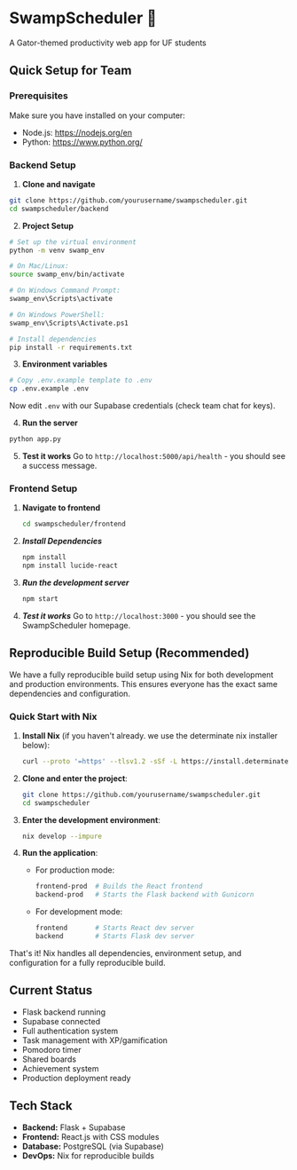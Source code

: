 # SwampScheduler 🐊

A Gator-themed productivity web app for UF students

## Quick Setup for Team

### Prerequisites

Make sure you have installed on your computer:

- Node.js: https://nodejs.org/en
- Python: https://www.python.org/

### Backend Setup

1. **Clone and navigate**

```sh
git clone https://github.com/yourusername/swampscheduler.git
cd swampscheduler/backend
```

2. **Project Setup**

```sh
# Set up the virtual environment
python -m venv swamp_env

# On Mac/Linux:
source swamp_env/bin/activate

# On Windows Command Prompt:
swamp_env\Scripts\activate

# On Windows PowerShell:
swamp_env\Scripts\Activate.ps1

# Install dependencies
pip install -r requirements.txt
```

3. **Environment variables**

```sh
# Copy .env.example template to .env
cp .env.example .env
```

Now edit `.env` with our Supabase credentials (check team chat for keys).

4. **Run the server**

```sh
python app.py
```

5. **Test it works**
   Go to `http://localhost:5000/api/health` - you should see a success message.

### Frontend Setup

1. **Navigate to frontend**
   ```sh
   cd swampscheduler/frontend
   ```
2. **_Install Dependencies_**
   ```sh
   npm install
   npm install lucide-react
   ```
3. **_Run the development server_**
   ```sh
   npm start
   ```
4. **_Test it works_**
   Go to `http://localhost:3000` - you should see the SwampScheduler homepage.

## Reproducible Build Setup (Recommended)

We have a fully reproducible build setup using Nix for both development and production environments. This ensures everyone has the exact same dependencies and configuration.

### Quick Start with Nix

1. **Install Nix** (if you haven't already. we use the determinate nix installer below):
   ```sh
   curl --proto '=https' --tlsv1.2 -sSf -L https://install.determinate.systems/nix | sh -s -- install
   ```

2. **Clone and enter the project**:
   ```sh
   git clone https://github.com/yourusername/swampscheduler.git
   cd swampscheduler
   ```

3. **Enter the development environment**:
   ```sh
   nix develop --impure
   ```

4. **Run the application**:
   - For production mode:
     ```sh
     frontend-prod  # Builds the React frontend
     backend-prod   # Starts the Flask backend with Gunicorn
     ```
   - For development mode:
     ```sh
     frontend       # Starts React dev server
     backend        # Starts Flask dev server
     ```

That's it! Nix handles all dependencies, environment setup, and configuration for a fully reproducible build.

## Current Status

-  Flask backend running
-  Supabase connected
-  Full authentication system
-  Task management with XP/gamification
-  Pomodoro timer
-  Shared boards
-  Achievement system
-  Production deployment ready

## Tech Stack

- **Backend:** Flask + Supabase
- **Frontend:** React.js with CSS modules
- **Database:** PostgreSQL (via Supabase)
- **DevOps:** Nix for reproducible builds
